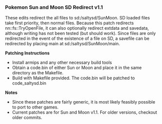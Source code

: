 ### Pokemon Sun and Moon SD Redirect v1.1

These edits redirect the all files to sd:/saltysd/SunMoon. SD loaded files take first priority, then normal files. Because this patch redirects nn::fs::TryOpenFile, it can also optionally redirect extdata and savedata, although writing has not been tested (but should work). Since files are only redirected in the event of the existence of a file on SD, a savefile can be redirected by placing main at sd:/saltysd/SunMoon/main.

**Patching Instructions**

 * Install armips and any other necessary build tools
 * Obtain a code.bin of either Sun or Moon and place it in the same directory as the Makefile.
 * Build with Makefile provided. The code.bin will be patched to code_saltysd.bin

**Notes**

 * Since these patches are fairly generic, it is most likely feasibly possible to port to other games.
 * Current patches are for Sun and Moon v1.1. For older versions, checkout older commits.
